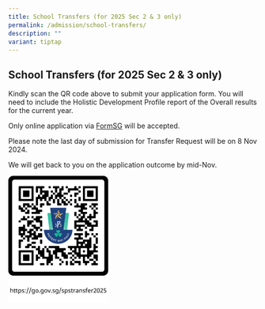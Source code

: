 ```yaml
---
title: School Transfers (for 2025 Sec 2 & 3 only)
permalink: /admission/school-transfers/
description: ""
variant: tiptap
---
```

<h2>School Transfers (for 2025 Sec 2 &amp; 3 only)</h2>
<p>Kindly scan the QR code above to submit your application form. You will
need to include the Holistic Development Profile report of the Overall
results for the current year.</p>
<p>Only online application via <a href="https://go.gov.sg/spstransfer2025" rel="noopener noreferrer nofollow" target="_blank">FormSG</a> will be accepted.</p>
<p>Please note the last day of submission for Transfer Request will be on
8 Nov 2024.</p>
<p>We will get back to you on the application outcome by mid-Nov.</p>
<div class="isomer-image-wrapper">
<img style="width: 40%;" height="auto" width="100%" alt="" src="/images/2024/spstransfer_2025.jpg">
</div>
<p></p>